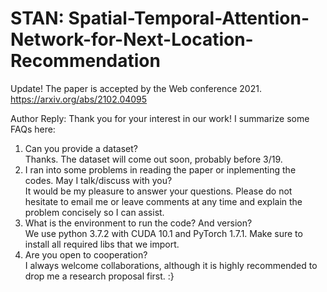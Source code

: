 # STAN: Spatial-Temporal-Attention-Network-for-Next-Location-Recommendation
Update! The paper is accepted by the Web conference 2021. https://arxiv.org/abs/2102.04095

Author Reply: Thank you for your interest in our work! I summarize some FAQs here:  
1) Can you provide a dataset?  
Thanks. The dataset will come out soon, probably before 3/19.  
2) I ran into some problems in reading the paper or inplementing the codes. May I talk/discuss with you?  
It would be my pleasure to answer your questions. Please do not hesitate to email me or leave comments at any time and explain the problem concisely so I can assist.  
3) What is the environment to run the code? And version?  
We use python 3.7.2 with CUDA 10.1 and PyTorch 1.7.1. Make sure to install all required libs that we import.  
4) Are you open to cooperation?  
I always welcome collaborations, although it is highly recommended to drop me a research proposal first. :}

